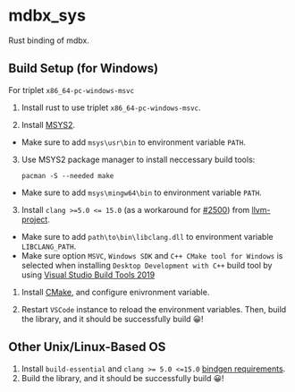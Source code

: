 # mdbx_sys

Rust binding of mdbx.

## Build Setup (for Windows)

For triplet `x86_64-pc-windows-msvc`

1. Install rust to use triplet `x86_64-pc-windows-msvc`.

2. Install [MSYS2](https://www.msys2.org/).

- Make sure to add `msys\usr\bin` to environment variable `PATH`.

3. Use MSYS2 package manager to install neccessary build tools:

   ```{bash}
   pacman -S --needed make
   ```

- Make sure to add `msys\mingw64\bin` to environment variable `PATH`.

3. Install `clang >=5.0 <= 15.0` (as a workaround for [#2500](https://github.com/rust-lang/rust-bindgen/issues/2500#issuecomment-1640545912)) from [llvm-project](https://github.com/llvm/llvm-project/releases/tag/llvmorg-15.0.7).

- Make sure to add `path\to\bin\libclang.dll` to environment variable `LIBCLANG_PATH`.
- Make sure option `MSVC`, `Windows SDK` and `C++ CMake tool for Windows` is selected when installing `Desktop Development with C++` build tool by using [Visual Studio Build Tools 2019](https://visualstudio.microsoft.com/thank-you-downloading-visual-studio/?sku=BuildTools&rel=16)

1. Install [CMake](https://cmake.org/download/), and configure enivronment variable.

2. Restart `VSCode` instance to reload the environment variables. Then, build the library, and it should be successfully build 😀!

<!-- [Broken] For triplet `x86_64-pc-windows-gnu`
1. Install rust to use triplet `x86_64-pc-windows-gnu`.

2. Install [MSYS2](https://www.msys2.org/).

- Make sure to add `msys\usr\bin` to environment variable `PATH`.

3. Use MSYS2 package manager to install neccessary build tools:

   ```{bash}
   pacman -S --needed make mingw-w64-x86_64-cmake mingw-w64-x86_64-rust mingw-w64-x86-64-clang
   ```

- Make sure to add `msys\mingw64\bin` to environment variable `PATH`.
- Make sure to add `path\to\bin\libclang.dll` to environment variable `LIBCLANG_PATH`.

4. Restart VCCode instance to reload the environment variables. Then, build the library, and it should be successfully build 😀! -->

## Other Unix/Linux-Based OS

1. Install `build-essential` and `clang >= 5.0 <=15.0` [bindgen requirements](https://rust-lang.github.io/rust-bindgen/requirements.html).
2. Build the library, and it should be successfully build 😀!
